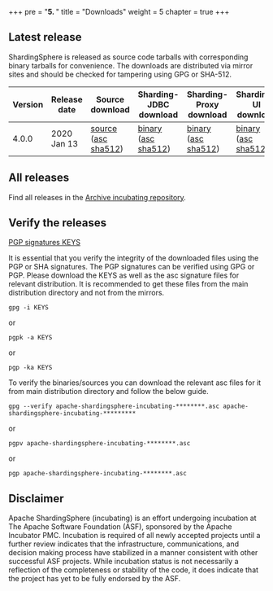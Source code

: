 +++
pre = "<b>5. </b>"
title = "Downloads"
weight = 5
chapter = true
+++

## Latest release

ShardingSphere is released as source code tarballs with corresponding binary tarballs for convenience. The downloads are distributed via mirror sites and should be checked for tampering using GPG or SHA-512.

| Version   | Release date | Source download             | Sharding-JDBC download | Sharding-Proxy download | Sharding-UI download |
| --------- | ------------ | --------------------------- | ----------------------------- | ------------------------------ | ------------------------------ |
| 4.0.0     | 2020 Jan 13  | [source](https://www.apache.org/dyn/closer.cgi?path=incubator/shardingsphere/4.0.0/apache-shardingsphere-incubating-4.0.0-src.zip) ([asc](https://www.apache.org/dist/incubator/shardingsphere/4.0.0/apache-shardingsphere-incubating-4.0.0-src.zip.asc) [sha512](https://www.apache.org/dist/incubator/shardingsphere/4.0.0/apache-shardingsphere-incubating-4.0.0-src.zip.sha512))                         | [binary](https://www.apache.org/dyn/closer.cgi?path=incubator/shardingsphere/4.0.0/apache-shardingsphere-incubating-4.0.0-sharding-jdbc-bin.tar.gz) ([asc](https://www.apache.org/dist/incubator/shardingsphere/4.0.0/apache-shardingsphere-incubating-4.0.0-sharding-jdbc-bin.tar.gz.asc) [sha512](https://www.apache.org/dist/incubator/shardingsphere/4.0.0/apache-shardingsphere-incubating-4.0.0-sharding-jdbc-bin.tar.gz.sha512))                           | [binary](https://www.apache.org/dyn/closer.cgi?path=incubator/shardingsphere/4.0.0/apache-shardingsphere-incubating-4.0.0-sharding-proxy-bin.tar.gz) ([asc](https://www.apache.org/dist/incubator/shardingsphere/4.0.0/apache-shardingsphere-incubating-4.0.0-sharding-proxy-bin.tar.gz.asc) [sha512](https://www.apache.org/dist/incubator/shardingsphere/4.0.0/apache-shardingsphere-incubating-4.0.0-sharding-proxy-bin.tar.gz.sha512))                            | [binary](https://www.apache.org/dyn/closer.cgi?path=incubator/shardingsphere/4.0.0/apache-shardingsphere-incubating-4.0.0-sharding-ui-bin.tar.gz) ([asc](https://www.apache.org/dist/incubator/shardingsphere/4.0.0/apache-shardingsphere-incubating-4.0.0-sharding-ui-bin.tar.gz.asc) [sha512](https://www.apache.org/dist/incubator/shardingsphere/4.0.0/apache-shardingsphere-incubating-4.0.0-sharding-ui-bin.tar.gz.sha512))                         |

## All releases

Find all releases in the [Archive incubating repository](https://archive.apache.org/dist/incubator/shardingsphere/).

## Verify the releases

[PGP signatures KEYS](https://www.apache.org/dist/incubator/shardingsphere/KEYS)

It is essential that you verify the integrity of the downloaded files using the PGP or SHA signatures. The PGP signatures can be verified using GPG or PGP. Please download the KEYS as well as the asc signature files for relevant distribution. It is recommended to get these files from the main distribution directory and not from the mirrors.

```shell
gpg -i KEYS
```

or

```shell
pgpk -a KEYS
```

or

```shell
pgp -ka KEYS
```

To verify the binaries/sources you can download the relevant asc files for it from main distribution directory and follow the below guide.

```shell
gpg --verify apache-shardingsphere-incubating-********.asc apache-shardingsphere-incubating-*********
```

or

```shell
pgpv apache-shardingsphere-incubating-********.asc
```

or

```shell
pgp apache-shardingsphere-incubating-********.asc
```

## Disclaimer

Apache ShardingSphere (incubating) is an effort undergoing incubation at The Apache Software Foundation (ASF), sponsored by the Apache Incubator PMC.
Incubation is required of all newly accepted projects until a further review indicates that the infrastructure, 
communications, and decision making process have stabilized in a manner consistent with other successful ASF projects. 
While incubation status is not necessarily a reflection of the completeness or stability of the code, 
it does indicate that the project has yet to be fully endorsed by the ASF.
